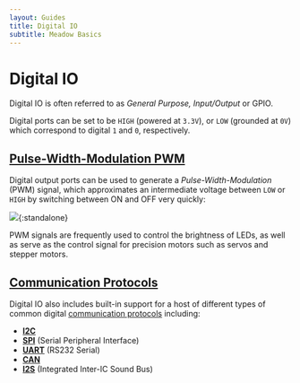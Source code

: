```yaml
---
layout: Guides
title: Digital IO
subtitle: Meadow Basics
---
```


# Digital IO

Digital IO is often referred to as _General Purpose, Input/Output_ or GPIO.

Digital ports can be set to be `HIGH` (powered at `3.3V`), or `LOW` (grounded at `0V`) which correspond to digital `1` and `0`, respectively. 

## [Pulse-Width-Modulation PWM](/Guides/Meadow_Basics/IO/Digital/PWM/)

Digital output ports can be used to generate a _Pulse-Width-Modulation_ (PWM) signal, which approximates an intermediate voltage between `LOW` or `HIGH` by switching between ON and OFF very quickly: 

![](/Guides/Meadow_Basics/IO/Digital/PWM/PWM_Signal.svg){:standalone}

PWM signals are frequently used to control the brightness of LEDs, as well as serve as the control signal for precision motors such as servos and stepper motors.

## [Communication Protocols](/Guides/Meadow_Basics/IO/Digital/Protocols/)

Digital IO also includes built-in support for a host of different types of common digital [communication protocols](/Guides/Meadow_Basics/IO/Digital/Protocols/) including:

* **[I2C](/Guides/Meadow_Basics/IO/Digital/Protocols/I2C)** 
* **[SPI](/Guides/Meadow_Basics/IO/Digital/Protocols/SPI)** (Serial Peripheral Interface)
* **[UART](/Guides/Meadow_Basics/IO/Digital/Protocols/UART)** (RS232 Serial) 
* **[CAN](/Guides/Meadow_Basics/IO/Digital/Protocols/CAN)** 
* **[I2S](/Guides/Meadow_Basics/IO/Digital/Protocols/I2S)** (Integrated Inter-IC Sound Bus)

